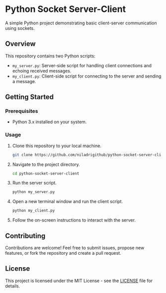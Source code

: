 # Python Socket Server-Client

A simple Python project demonstrating basic client-server communication using sockets.

## Overview

This repository contains two Python scripts:

- `my_server.py`: Server-side script for handling client connections and echoing received messages.
- `my_client.py`: Client-side script for connecting to the server and sending a message.

## Getting Started

### Prerequisites

- Python 3.x installed on your system.

### Usage

1. Clone this repository to your local machine.

    ```bash
    git clone https://github.com/niladrigithub/python-socket-server-client.git
    ```

2. Navigate to the project directory.

    ```bash
    cd python-socket-server-client
    ```

3. Run the server script.

    ```bash
    python my_server.py
    ```

4. Open a new terminal window and run the client script.

    ```bash
    python my_client.py
    ```

5. Follow the on-screen instructions to interact with the server.

## Contributing

Contributions are welcome! Feel free to submit issues, propose new features, or fork the repository and create a pull request.

## License

This project is licensed under the MIT License - see the [LICENSE](LICENSE) file for details.
